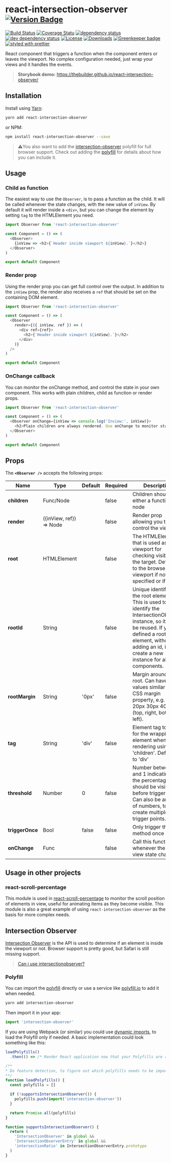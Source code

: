# react-intersection-observer <sup>[![Version Badge][npm-version-svg]][package-url]</sup>

[![Build Status][travis-svg]][travis-url]
[![Coverage Statu][coveralls-svg]][coveralls-url]
[![dependency status][deps-svg]][deps-url]
[![dev dependency status][dev-deps-svg]][dev-deps-url]
[![License][license-image]][license-url]
[![Downloads][downloads-image]][downloads-url]
[![Greenkeeper badge][greenkeeper-svg]][greenkeeper-url]
[![styled with prettier][prettier-svg]][prettier-url]

React component that triggers a function when the component enters or leaves the
viewport. No complex configuration needed, just wrap your views and it handles
the events.

> **Storybook demo:** https://thebuilder.github.io/react-intersection-observer/

## Installation

Install using [Yarn](https://yarnpkg.com):

```sh
yarn add react-intersection-observer
```

or NPM:

```sh
npm install react-intersection-observer --save
```

> ⚠️You also want to add the [intersection-observer](https://www.npmjs.com/package/react-intersection-observer) polyfill for full browser support. Check out adding the [polyfill](#polyfill) for details about how you can include it.

## Usage

### Child as function

The easiest way to use the `Observer`, is to pass a function as the child. It
will be called whenever the state changes, with the new value of `inView`.
By default it will render inside a `<div>`, but you can change the element by setting `tag` to the HTMLElement you need.

```js
import Observer from 'react-intersection-observer'

const Component = () => (
  <Observer>
    {inView => <h2>{`Header inside viewport ${inView}.`}</h2>}
  </Observer>
)

export default Component
```

### Render prop

Using the render prop you can get full control over the output.
In addition to the `inView` prop, the render also receives a `ref` that should be set on the containing DOM element.

```js
import Observer from 'react-intersection-observer'

const Component = () => (
  <Observer
    render={({ inView, ref }) => (
      <div ref={ref}>
        <h2>{`Header inside viewport ${inView}.`}</h2>
      </div>
    )}
  />
)

export default Component
```

### OnChange callback

You can monitor the onChange method, and control the state in your own
component. This works with plain children, child as function or render props.

```js
import Observer from 'react-intersection-observer'

const Component = () => (
  <Observer onChange={inView => console.log('Inview:', inView)}>
    <h2>Plain children are always rendered. Use onChange to monitor state.</h2>
  </Observer>
)

export default Component
```

## Props

The **`<Observer />`** accepts the following props:

| Name            | Type                    | Default | Required | Description                                                                                                                                                                                                                      |
| --------------- | ----------------------- | ------- | -------- | -------------------------------------------------------------------------------------------------------------------------------------------------------------------------------------------------------------------------------- |
| **children**    | Func/Node               |         | false    | Children should be either a function or a node                                                                                                                                                                                   |
| **render**      | ({inView, ref}) => Node |         | false    | Render prop allowing you to control the view.                                                                                                                                                                                    |
| **root**        | HTMLElement             |         | false    | The HTMLElement that is used as the viewport for checking visibility of the target. Defaults to the browser viewport if not specified or if null.                                                                                |
| **rootId**      | String                  |         | false    | Unique identifier for the root element - This is used to identify the IntersectionObserver instance, so it can be reused. If you defined a root element, without adding an id, it will create a new instance for all components. |
| **rootMargin**  | String                  | '0px'   | false    | Margin around the root. Can have values similar to the CSS margin property, e.g. "10px 20px 30px 40px" (top, right, bottom, left).                                                                                               |
| **tag**         | String                  | 'div'   | false    | Element tag to use for the wrapping element when rendering using 'children'. Defaults to 'div'                                                                                                                                   |
| **threshold**   | Number                  | 0       | false    | Number between 0 and 1 indicating the the percentage that should be visible before triggering. Can also be an array of numbers, to create multiple trigger points.                                                               |
| **triggerOnce** | Bool                    | false   | false    | Only trigger this method once                                                                                                                                                                                                    |
| **onChange**    | Func                    |         | false    | Call this function whenever the in view state changes                                                                                                                                                                            |

## Usage in other projects

### react-scroll-percentage

This module is used in
[react-scroll-percentage](https://github.com/thebuilder/react-scroll-percentage)
to monitor the scroll position of elements in view, useful for animating items as
they become visible. This module is also a great example of using `react-intersection-observer`
as the basis for more complex needs.

## Intersection Observer

[Intersection Observer](https://developer.mozilla.org/en-US/docs/Web/API/Intersection_Observer_API)
is the API is used to determine if an element is inside the viewport or not. Browser support is pretty good, but Safari is still missing support.

> [Can i use intersectionobserver?](https://caniuse.com/#feat=intersectionobserver)

### Polyfill

You can import the
[polyfill](https://www.npmjs.com/package/react-intersection-observer) directly or use
a service like [polyfill.io](https://polyfill.io/v2/docs/) to add it when
needed.

```sh
yarn add intersection-observer
```

Then import it in your app:

```js
import 'intersection-observer'
```

If you are using Webpack (or similar) you could use [dynamic
imports](https://webpack.js.org/api/module-methods/#import-), to load the
Polyfill only if needed. A basic implementation could look something like this:

```js
loadPolyfills()
  .then(() => /* Render React application now that your Polyfills are ready */)

/**
* Do feature detection, to figure out which polyfills needs to be imported.
**/
function loadPolyfills() {
  const polyfills = []

  if (!supportsIntersectionObserver()) {
    polyfills.push(import('intersection-observer'))
  }

  return Promise.all(polyfills)
}

function supportsIntersectionObserver() {
  return (
    'IntersectionObserver' in global &&
    'IntersectionObserverEntry' in global &&
    'intersectionRatio' in IntersectionObserverEntry.prototype
  )
}
```

[package-url]: https://npmjs.org/package/react-intersection-observer
[npm-version-svg]: http://versionbadg.es/thebuilder/react-intersection-observer.svg
[travis-svg]: https://travis-ci.org/thebuilder/react-intersection-observer.svg
[travis-url]: https://travis-ci.org/thebuilder/react-intersection-observer
[coveralls-svg]: https://coveralls.io/repos/github/thebuilder/react-intersection-observer/badge.svg?branch=master
[coveralls-url]: https://coveralls.io/github/thebuilder/react-intersection-observer?branch=master
[deps-svg]: https://david-dm.org/thebuilder/react-intersection-observer.svg
[deps-url]: https://david-dm.org/thebuilder/react-intersection-observer
[dev-deps-svg]: https://david-dm.org/thebuilder/react-intersection-observer/dev-status.svg
[dev-deps-url]: https://david-dm.org/thebuilder/react-intersection-observer#info=devDependencies
[license-image]: http://img.shields.io/npm/l/react-intersection-observer.svg
[license-url]: LICENSE
[downloads-image]: http://img.shields.io/npm/dm/react-intersection-observer.svg
[downloads-url]: http://npm-stat.com/charts.html?package=react-intersection-observer
[greenkeeper-svg]: https://badges.greenkeeper.io/thebuilder/react-intersection-observer.svg
[greenkeeper-url]: https://greenkeeper.io/
[prettier-svg]: https://img.shields.io/badge/styled_with-prettier-ff69b4.svg
[prettier-url]: https://github.com/prettier/prettier
